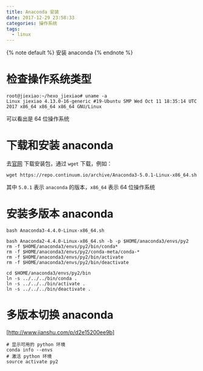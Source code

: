 ```yaml
---
title: Anaconda 安装
date: 2017-12-29 23:58:33
categories: 操作系统
tags:
  - linux
---
```


<!-- 文章开头都用它了，整齐才好看 -->
{% note default %}
安装 anaconda
{% endnote %}

<!--more-->

# 检查操作系统类型
```
root@jiexiao:~/hexo_jiexiao# uname -a
Linux jiexiao 4.13.0-16-generic #19-Ubuntu SMP Wed Oct 11 18:35:14 UTC 2017 x86_64 x86_64 x86_64 GNU/Linux
```
可以看出是 64 位操作系统

# 下载和安装 anaconda
去[官网](https://www.anaconda.com/download/#linux) 下载安装包，通过 ``wget`` 下载，例如：
```
wget https://repo.continuum.io/archive/Anaconda3-5.0.1-Linux-x86_64.sh
```
其中 ``5.0.1`` 表示 ``anaconda`` 的版本，``x86_64`` 表示 64 位操作系统

# 安装多版本 anaconda
```
bash Anaconda3-4.4.0-Linux-x86_64.sh

bash Anaconda2-4.4.0-Linux-x86_64.sh -b -p $HOME/anaconda3/envs/py2
rm -f $HOME/anaconda3/envs/py2/bin/conda*
rm -f $HOME/anaconda3/envs/py2/conda-meta/conda-*
rm -f $HOME/anaconda3/envs/py2/bin/activate
rm -f $HOME/anaconda3/envs/py2/bin/deactivate

cd $HOME/anaconda3/envs/py2/bin
ln -s ../../../bin/conda .
ln -s ../../../bin/activate .
ln -s ../../../bin/deactivate .
```

# 多版本切换 anaconda
[http://www.jianshu.com/p/d2e15200ee9b]
```
# 显示可用的 python 环境
conda info --envs
# 激活 python 环境
source activate py2
```

